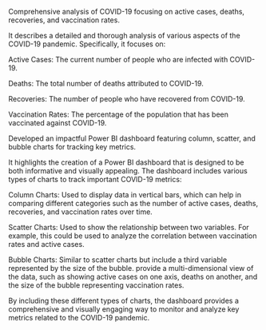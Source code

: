 Comprehensive analysis of COVID-19 focusing on active cases, deaths, recoveries, and vaccination rates.

It describes a detailed and thorough analysis of various aspects of the COVID-19 pandemic. Specifically, it focuses on:

Active Cases: The current number of people who are infected with COVID-19.

Deaths: The total number of deaths attributed to COVID-19.

Recoveries: The number of people who have recovered from COVID-19.

Vaccination Rates: The percentage of the population that has been vaccinated against COVID-19.

Developed an impactful Power BI dashboard featuring column, scatter, and bubble charts for tracking key metrics.

It highlights the creation of a Power BI dashboard that is designed to be both informative and visually appealing. The dashboard includes various types of charts to track important COVID-19 metrics:

Column Charts: Used to display data in vertical bars, which can help in comparing different categories such as the number of active cases, deaths, recoveries, and vaccination rates over time.

Scatter Charts: Used to show the relationship between two variables. For example, this could be used to analyze the correlation between vaccination rates and active cases.

Bubble Charts: Similar to scatter charts but include a third variable represented by the size of the bubble.  provide a multi-dimensional view of the data, such as showing active cases on one axis, deaths on another, and the size of the bubble representing vaccination rates.

By including these different types of charts, the dashboard provides a comprehensive and visually engaging way to monitor and analyze key metrics related to the COVID-19 pandemic.
